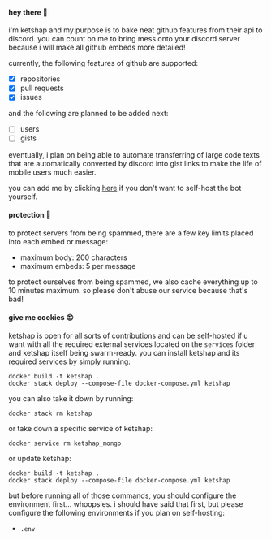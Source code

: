 #### hey there 👋

i'm ketshap and my purpose is to bake neat github features from their api to discord. you can count on me to bring mess onto your 
discord server because i will make all github embeds more detailed!

currently, the following features of github are supported:
- [x] repositories
- [x] pull requests
- [x] issues

and the following are planned to be added next:
- [ ] users
- [ ] gists

eventually, i plan on being able to automate transferring of large code texts that are automatically converted by discord into 
gist links to make the life of mobile users much easier.

you can add me by clicking [here](https://discord.com/api/oauth2/authorize?client_id=1062043878280142848&permissions=412317248576&scope=bot%20applications.commands) if you don't want 
to self-host the bot yourself.

#### protection 💭

to protect servers from being spammed, there are a few key limits placed into each embed or message:
- maximum body: 200 characters
- maximum embeds: 5 per message

to protect ourselves from being spammed, we also cache everything up to 10 minutes maximum. so please don't abuse 
our service because that's bad!

#### give me cookies 😍

ketshap is open for all sorts of contributions and can be self-hosted if u want with all the required external services 
located on the `services` folder and ketshap itself being swarm-ready. you can install ketshap and its required services by 
simply running:
```shell
docker build -t ketshap .
docker stack deploy --compose-file docker-compose.yml ketshap
```

you can also take it down by running:
```shell
docker stack rm ketshap
```

or take down a specific service of ketshap:
```shell
docker service rm ketshap_mongo
```

or update ketshap:
```shell
docker build -t ketshap .
docker stack deploy --compose-file docker-compose.yml ketshap
```

but before running all of those commands, you should configure the environment first... whoopsies. i should have said that first, but 
please configure the following environments if you plan on self-hosting:
- `.env`
